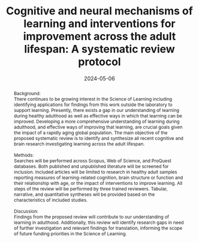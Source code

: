 ---
abstract: "Background:<br />
There continues to be growing interest in the Science of Learning including identifying applications for findings from this work outside the laboratory to support learning. Presently, there exists a gap in our understanding of learning during healthy adulthood as well as effective ways in which that learning can be improved. Developing a more comprehensive understanding of learning during adulthood, and effective ways of improving that learning, are crucial goals given the impact of a rapidly aging global population. The main objective of the proposed systematic review is to identify and synthesize all recent cognitive and brain research investigating learning across the adult lifespan.<br /><br />
Methods:<br />
Searches will be performed across Scopus, Web of Science, and ProQuest databases. Both published and unpublished literature will be screened for inclusion. Included articles will be limited to research in healthy adult samples reporting measures of learning-related cognition, brain structure or function and their relationship with age, or the impact of interventions to improve learning. All steps of the review will be performed by three trained reviewers. Tabular, narrative, and quantitative syntheses will be provided based on the characteristics of included studies.<br /><br />
Discussion:<br />
Findings from the proposed review will contribute to our understanding of learning in adulthood. Additionally, this review will identify research gaps in need of further investigation and relevant findings for translation, informing the scope of future funding priorities in the Science of Learning.<br /><br />"

authors:
- Adam-John-Privitera
- Siew Hang Sally Ng
- Annabel-Chen

date: "2024-05-06"
doi: "https://doi.org/10.1371/journal.pone.0301935"
featured: false
projects: ""
publication: "PLoS One"
publication_short: ""
publication_types:
# Legend: 0 = Uncategorized; 1 = Conference paper; 2 = Journal article;
# 3 = Preprint / Working Paper; 4 = Report; 5 = Book; 6 = Book section;
# 7 = Thesis; 8 = Patent
- "2"
publishDate: "2024-05-06"
tags:
- Learning
- Ageing
title: "Cognitive and neural mechanisms of learning and interventions for improvement across the adult lifespan: A systematic review protocol"
url_code: ""
url_dataset: ""
url_pdf: ""
url_poster: ""
url_project: ""
url_slides: ""
url_source: ""
url_video: ""
---